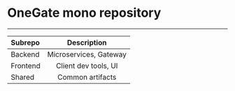 # OneGate mono repository
------------------------------------

| Subrepo  | Description |
| :------------ |:---------------:|
| Backend      | Microservices, Gateway |
| Frontend      | Client dev tools, UI   |
| Shared | Common artifacts |
